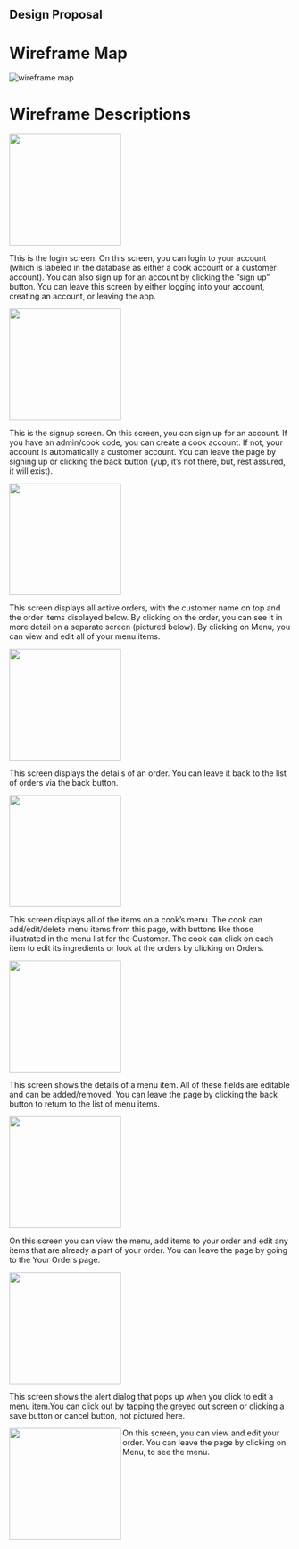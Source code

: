 ## Design Proposal

# Wireframe Map
![wireframe map](/Resources/lab1_frame_map.png)

# Wireframe Descriptions


<img src="/Resources/login.png" width="200" />

This is the login screen. On this screen, you can login to your account (which is labeled in the database as either a cook account or a customer account). You can also sign up for an account by clicking the “sign up” button. You can leave this screen by either logging into your account, creating an account, or leaving the app.


<img src="/Resources/signup.png" width="200" />

This is the signup screen. On this screen, you can sign up for an account. If you have an admin/cook code, you can create a cook account. If not, your account is automatically a customer account. You can leave the page by signing up or clicking the back button (yup, it’s not there, but, rest assured, it will exist). 


<img src="/Resources/active_orders.png" width="200"/>

This screen displays all active orders, with the customer name on top and the order items displayed below. By clicking on the order, you can see it in more detail on a separate screen (pictured below).
By clicking on Menu, you can view and edit all of your menu items. 


<img src="/Resources/order_details.png" width="200"/>

This screen displays the details of an order. You can leave it back to the list of orders via the back button. 


<img src="/Resources/cook_menu.png" width="200" />

This screen displays all of the items on a cook’s menu. The cook can add/edit/delete menu items from this page, with buttons like those illustrated in the menu list for the Customer. The cook can click on each item to edit its ingredients or look at the orders by clicking on Orders. 


<img src="/Resources/item.png" width="200" />

This screen shows the details of a menu item. All of these fields are editable and can be added/removed. You can leave the page by clicking the back button to return to the list of menu items. 


<img src="/Resources/customer_menu.png" width="200" />

On this screen you can view the menu, add items to your order and edit any items that are already a part of your order. You can leave the page by going to the Your Orders page. 


<img src="/Resources/add_alert.png" width="200" />

This screen shows the alert dialog that pops up when you click to edit a menu item.You can click out by tapping the greyed out screen or clicking a save button or cancel button, not pictured here.

<img src="/Resources/order_details.png" width="200" align="left" />
On this screen, you can view and edit your order. You can leave the page by clicking on Menu, to see the menu. 
